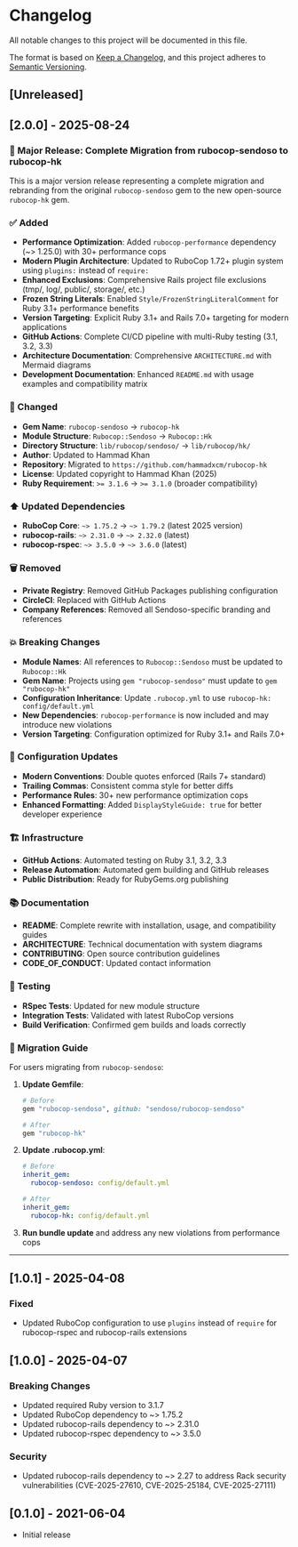 # Changelog

All notable changes to this project will be documented in this file.

The format is based on [Keep a Changelog](https://keepachangelog.com/en/1.0.0/),
and this project adheres to [Semantic Versioning](https://semver.org/spec/v2.0.0.html).

## [Unreleased]

## [2.0.0] - 2025-08-24

### 🚀 Major Release: Complete Migration from rubocop-sendoso to rubocop-hk

This is a major version release representing a complete migration and rebranding from the original `rubocop-sendoso` gem to the new open-source `rubocop-hk` gem.

### ✅ Added
- **Performance Optimization**: Added `rubocop-performance` dependency (~> 1.25.0) with 30+ performance cops
- **Modern Plugin Architecture**: Updated to RuboCop 1.72+ plugin system using `plugins:` instead of `require:`
- **Enhanced Exclusions**: Comprehensive Rails project file exclusions (tmp/, log/, public/, storage/, etc.)
- **Frozen String Literals**: Enabled `Style/FrozenStringLiteralComment` for Ruby 3.1+ performance benefits
- **Version Targeting**: Explicit Ruby 3.1+ and Rails 7.0+ targeting for modern applications
- **GitHub Actions**: Complete CI/CD pipeline with multi-Ruby testing (3.1, 3.2, 3.3)
- **Architecture Documentation**: Comprehensive `ARCHITECTURE.md` with Mermaid diagrams
- **Development Documentation**: Enhanced `README.md` with usage examples and compatibility matrix

### 🔄 Changed  
- **Gem Name**: `rubocop-sendoso` → `rubocop-hk`
- **Module Structure**: `Rubocop::Sendoso` → `Rubocop::Hk` 
- **Directory Structure**: `lib/rubocop/sendoso/` → `lib/rubocop/hk/`
- **Author**: Updated to Hammad Khan
- **Repository**: Migrated to `https://github.com/hammadxcm/rubocop-hk`
- **License**: Updated copyright to Hammad Khan (2025)
- **Ruby Requirement**: `>= 3.1.6` → `>= 3.1.0` (broader compatibility)

### ⬆️ Updated Dependencies
- **RuboCop Core**: `~> 1.75.2` → `~> 1.79.2` (latest 2025 version)
- **rubocop-rails**: `~> 2.31.0` → `~> 2.32.0` (latest)
- **rubocop-rspec**: `~> 3.5.0` → `~> 3.6.0` (latest)

### 🗑️ Removed
- **Private Registry**: Removed GitHub Packages publishing configuration
- **CircleCI**: Replaced with GitHub Actions
- **Company References**: Removed all Sendoso-specific branding and references

### 💥 Breaking Changes
- **Module Names**: All references to `Rubocop::Sendoso` must be updated to `Rubocop::Hk`
- **Gem Name**: Projects using `gem "rubocop-sendoso"` must update to `gem "rubocop-hk"`
- **Configuration Inheritance**: Update `.rubocop.yml` to use `rubocop-hk: config/default.yml`
- **New Dependencies**: `rubocop-performance` is now included and may introduce new violations
- **Version Targeting**: Configuration optimized for Ruby 3.1+ and Rails 7.0+

### 🔧 Configuration Updates
- **Modern Conventions**: Double quotes enforced (Rails 7+ standard)
- **Trailing Commas**: Consistent comma style for better diffs
- **Performance Rules**: 30+ new performance optimization cops
- **Enhanced Formatting**: Added `DisplayStyleGuide: true` for better developer experience

### 🏗️ Infrastructure
- **GitHub Actions**: Automated testing on Ruby 3.1, 3.2, 3.3
- **Release Automation**: Automated gem building and GitHub releases
- **Public Distribution**: Ready for RubyGems.org publishing

### 📚 Documentation
- **README**: Complete rewrite with installation, usage, and compatibility guides
- **ARCHITECTURE**: Technical documentation with system diagrams  
- **CONTRIBUTING**: Open source contribution guidelines
- **CODE_OF_CONDUCT**: Updated contact information

### 🧪 Testing
- **RSpec Tests**: Updated for new module structure
- **Integration Tests**: Validated with latest RuboCop versions
- **Build Verification**: Confirmed gem builds and loads correctly

### 🔄 Migration Guide
For users migrating from `rubocop-sendoso`:

1. **Update Gemfile**:
   ```ruby
   # Before
   gem "rubocop-sendoso", github: "sendoso/rubocop-sendoso"
   
   # After  
   gem "rubocop-hk"
   ```

2. **Update .rubocop.yml**:
   ```yaml
   # Before
   inherit_gem:
     rubocop-sendoso: config/default.yml
   
   # After
   inherit_gem:
     rubocop-hk: config/default.yml
   ```

3. **Run bundle update** and address any new violations from performance cops

---

## [1.0.1] - 2025-04-08
### Fixed
- Updated RuboCop configuration to use `plugins` instead of `require` for rubocop-rspec and rubocop-rails extensions

## [1.0.0] - 2025-04-07
### Breaking Changes
- Updated required Ruby version to 3.1.7
- Updated RuboCop dependency to ~> 1.75.2
- Updated rubocop-rails dependency to ~> 2.31.0
- Updated rubocop-rspec dependency to ~> 3.5.0

### Security
- Updated rubocop-rails dependency to ~> 2.27 to address Rack security vulnerabilities (CVE-2025-27610, CVE-2025-25184, CVE-2025-27111)

## [0.1.0] - 2021-06-04
- Initial release